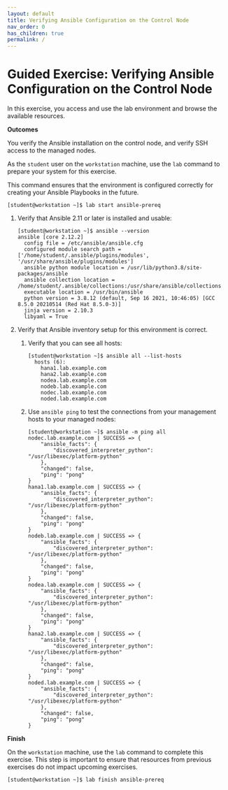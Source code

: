 ```yaml
---
layout: default
title: Verifying Ansible Configuration on the Control Node
nav_order: 0
has_children: true
permalink: /
---
```


# Guided Exercise: Verifying Ansible Configuration on the Control Node

In this exercise, you access and use the lab environment and browse the
available resources.

**Outcomes**

You verify the Ansible installation on the control node, and verify SSH
access to the managed nodes.

As the `student` user on the `workstation` machine, use the `lab`
command to prepare your system for this exercise.

This command ensures that the environment is configured correctly for
creating your Ansible Playbooks in the future.

    [student@workstation ~]$ lab start ansible-prereq

1.  Verify that Ansible 2.11 or later is installed and usable:

        [student@workstation ~]$ ansible --version
        ansible [core 2.12.2]
          config file = /etc/ansible/ansible.cfg
          configured module search path = ['/home/student/.ansible/plugins/modules', '/usr/share/ansible/plugins/modules']
          ansible python module location = /usr/lib/python3.8/site-packages/ansible
          ansible collection location = /home/student/.ansible/collections:/usr/share/ansible/collections
          executable location = /usr/bin/ansible
          python version = 3.8.12 (default, Sep 16 2021, 10:46:05) [GCC 8.5.0 20210514 (Red Hat 8.5.0-3)]
          jinja version = 2.10.3
          libyaml = True

2.  Verify that Ansible inventory setup for this environment is correct.

    1.  Verify that you can see all hosts:

            [student@workstation ~]$ ansible all --list-hosts
              hosts (6):
                hana1.lab.example.com
                hana2.lab.example.com
                nodea.lab.example.com
                nodeb.lab.example.com
                nodec.lab.example.com
                noded.lab.example.com

    2.  Use `ansible ping` to test the connections from your management
        hosts to your managed nodes:

            [student@workstation ~]$ ansible -m ping all
            nodec.lab.example.com | SUCCESS => {
                "ansible_facts": {
                    "discovered_interpreter_python": "/usr/libexec/platform-python"
                },
                "changed": false,
                "ping": "pong"
            }
            hana1.lab.example.com | SUCCESS => {
                "ansible_facts": {
                    "discovered_interpreter_python": "/usr/libexec/platform-python"
                },
                "changed": false,
                "ping": "pong"
            }
            nodeb.lab.example.com | SUCCESS => {
                "ansible_facts": {
                    "discovered_interpreter_python": "/usr/libexec/platform-python"
                },
                "changed": false,
                "ping": "pong"
            }
            nodea.lab.example.com | SUCCESS => {
                "ansible_facts": {
                    "discovered_interpreter_python": "/usr/libexec/platform-python"
                },
                "changed": false,
                "ping": "pong"
            }
            hana2.lab.example.com | SUCCESS => {
                "ansible_facts": {
                    "discovered_interpreter_python": "/usr/libexec/platform-python"
                },
                "changed": false,
                "ping": "pong"
            }
            noded.lab.example.com | SUCCESS => {
                "ansible_facts": {
                    "discovered_interpreter_python": "/usr/libexec/platform-python"
                },
                "changed": false,
                "ping": "pong"
            }

**Finish**

On the `workstation` machine, use the `lab` command to complete this
exercise. This step is important to ensure that resources from previous
exercises do not impact upcoming exercises.

    [student@workstation ~]$ lab finish ansible-prereq
